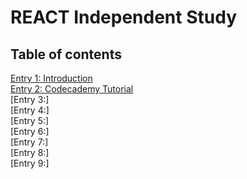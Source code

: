 # REACT Independent Study
## Table of contents
[Entry 1: Introduction](introduction.md)<br>
[Entry 2: Codecademy Tutorial](codecademy.md)<br>
[Entry 3:]<br>
[Entry 4:]<br>
[Entry 5:]<br>
[Entry 6:]<br>
[Entry 7:]<br>
[Entry 8:]<br>
[Entry 9:]<br>